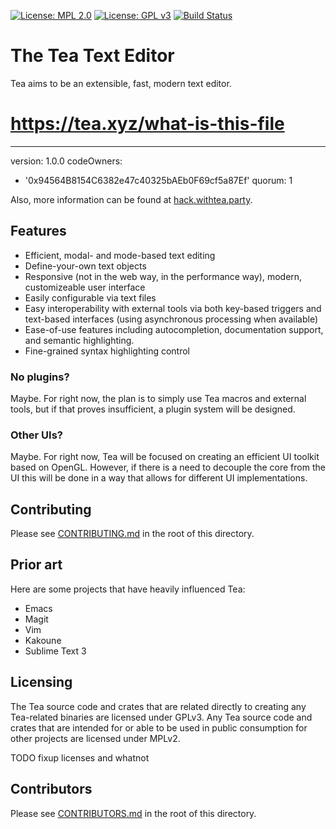[![License: MPL 2.0](https://img.shields.io/badge/License-MPL%202.0-brightgreen.svg)](https://opensource.org/licenses/MPL-2.0)
[![License: GPL v3](https://img.shields.io/badge/License-GPL%20v3-blue.svg)](https://www.gnu.org/licenses/gpl-3.0)
[![Build Status](https://travis-ci.org/zovt/tea.svg?branch=master)](https://travis-ci.org/zovt/tea)

# The Tea Text Editor
Tea aims to be an extensible, fast, modern text editor.
# https://tea.xyz/what-is-this-file
---
version: 1.0.0
codeOwners:
  - '0x94564B8154C6382e47c40325bAEb0F69cf5a87Ef'
quorum: 1


Also, more information can be found at
[hack.withtea.party](https://hack.withtea.party).

## Features
- Efficient, modal- and mode-based text editing
- Define-your-own text objects
- Responsive (not in the web way, in the performance way), modern, customizeable
  user interface
- Easily configurable via text files
- Easy interoperability with external tools via both key-based triggers and
  text-based interfaces (using asynchronous processing when available)
- Ease-of-use features including autocompletion, documentation support, and
  semantic highlighting.
- Fine-grained syntax highlighting control

### No plugins?
Maybe. For right now, the plan is to simply use Tea macros and external tools,
but if that proves insufficient, a plugin system will be designed.

### Other UIs?
Maybe. For right now, Tea will be focused on creating an efficient UI toolkit
based on OpenGL. However, if there is a need to decouple the core from the UI
this will be done in a way that allows for different UI implementations.

## Contributing
Please see [CONTRIBUTING.md](./CONTRIBUTING.md) in the root of this directory.

## Prior art
Here are some projects that have heavily influenced Tea:
- Emacs
- Magit
- Vim
- Kakoune
- Sublime Text 3

## Licensing
The Tea source code and crates that are related directly to creating any
Tea-related binaries are licensed under GPLv3. Any Tea source code and crates
that are intended for or able to be used in public consumption for other
projects are licensed under MPLv2.

TODO fixup licenses and whatnot

## Contributors
Please see [CONTRIBUTORS.md](./CONTRIBUTORS.md) in the root of this directory.
